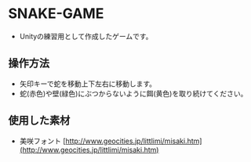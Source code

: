 # SNAKE-GAME
* Unityの練習用として作成したゲームです。

## 操作方法
* 矢印キーで蛇を移動上下左右に移動します。
* 蛇(赤色)や壁(緑色)にぶつからないように餌(黄色)を取り続けてください。

## 使用した素材
* 美咲フォント [http://www.geocities.jp/littlimi/misaki.htm](http://www.geocities.jp/littlimi/misaki.htm)